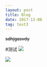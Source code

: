 ```yaml
---
layout: post
title: Blog
date: 2017-12-08
tag: test3
---
```


~~sdhjgasvdy~~

#测试
![](/images/posts/markdown/image1.png)

![](/images/posts/markdown/image1.png)